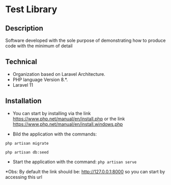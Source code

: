 # Test Library

## Description
Software developed with the sole purpose of demonstrating how to produce code with the minimum of detail

## Technical
* Organization based on Laravel Architecture. 
* PHP language Version 8.*.
* Laravel 11

## Installation
* You can start by installing via the link https://www.php.net/manual/en/install.php or the link https://www.php.net/manual/en/install.windows.php

* Bild the application with the commands:

``` php artisan migrate ```

``` php artisan db:seed ```

* Start the application with the command:
  ``` php artisan serve ```

\*Obs: By default the link should be:  http://127.0.0.1:8000 so you can start by accessing this url
